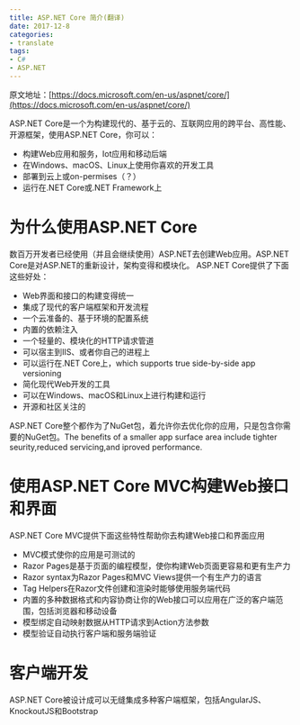 ```yaml
---
title: ASP.NET Core 简介(翻译)
date: 2017-12-8
categories:
- translate
tags:
- C#
- ASP.NET
---
```


原文地址：[https://docs.microsoft.com/en-us/aspnet/core/](https://docs.microsoft.com/en-us/aspnet/core/)

ASP.NET Core是一个为构建现代的、基于云的、互联网应用的跨平台、高性能、开源框架，使用ASP.NET Core，你可以：
- 构建Web应用和服务，Iot应用和移动后端
- 在Windows、macOS、Linux上使用你喜欢的开发工具
- 部署到云上或on-permises（？）
- 运行在.NET Core或.NET Framework上

# 为什么使用ASP.NET Core
数百万开发者已经使用（并且会继续使用）ASP.NET去创建Web应用。ASP.NET Core是对ASP.NET的重新设计，架构变得和模块化。
ASP.NET Core提供了下面这些好处：
- Web界面和接口的构建变得统一
- 集成了现代的客户端框架和开发流程
- 一个云准备的、基于环境的配置系统
- 内置的依赖注入
- 一个轻量的、模块化的HTTP请求管道
- 可以宿主到IIS、或者你自己的进程上
- 可以运行在.NET Core上，which supports true side-by-side app versioning
- 简化现代Web开发的工具
- 可以在Windows、macOS和Linux上进行构建和运行
- 开源和社区关注的

ASP.NET Core整个都作为了NuGet包，着允许你去优化你的应用，只是包含你需要的NuGet包。The benefits of a smaller app surface area include tighter seurity,reduced servicing,and iproved performance.

# 使用ASP.NET Core MVC构建Web接口和界面
ASP.NET Core MVC提供下面这些特性帮助你去构建Web接口和界面应用
- MVC模式使你的应用是可测试的
- Razor Pages是基于页面的编程模型，使你构建Web页面更容易和更有生产力
- Razor syntax为Razor Pages和MVC Views提供一个有生产力的语言
- Tag Helpers在Razor文件创建和渲染时能够使用服务端代码
- 内置的多种数据格式和内容协商让你的Web接口可以应用在广泛的客户端范围，包括浏览器和移动设备
- 模型绑定自动映射数据从HTTP请求到Action方法参数
- 模型验证自动执行客户端和服务端验证

# 客户端开发
ASP.NET Core被设计成可以无缝集成多种客户端框架，包括AngularJS、KnockoutJS和Bootstrap